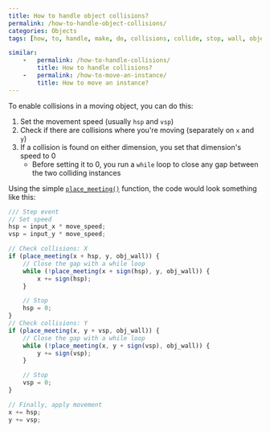 ```yaml
---
title: How to handle object collisions?
permalink: /how-to-handle-object-collisions/
categories: Objects
tags: [how, to, handle, make, do, collisions, collide, stop, wall, objects, instances]

similar:
    -   permalink: /how-to-handle-collisions/
        title: How to handle collisions?
    -   permalink: /how-to-move-an-instance/
        title: How to move an instance?
---
```


To enable collisions in a moving object, you can do this:
1. Set the movement speed (usually `hsp` and `vsp`)
2. Check if there are collisions where you're moving (separately on `x` and `y`)
3. If a collision is found on either dimension, you set that dimension's speed to 0
    * Before setting it to 0, you run a `while` loop to close any gap between the two colliding instances

Using the simple [`place_meeting()`](https://docs2.yoyogames.com/source/_build/3_scripting/4_gml_reference/movement%20and%20collisions/collisions/place_meeting.html) function, the code would look something like this:

```js
/// Step event
// Set speed
hsp = input_x * move_speed;
vsp = input_y * move_speed;

// Check collisions: X
if (place_meeting(x + hsp, y, obj_wall)) {
    // Close the gap with a while loop
    while (!place_meeting(x + sign(hsp), y, obj_wall)) {
        x += sign(hsp);
    }

    // Stop
    hsp = 0;
}
// Check collisions: Y
if (place_meeting(x, y + vsp, obj_wall)) {
    // Close the gap with a while loop
    while (!place_meeting(x, y + sign(vsp), obj_wall)) {
        y += sign(vsp);
    }

    // Stop
    vsp = 0;
}

// Finally, apply movement
x += hsp;
y += vsp;
```